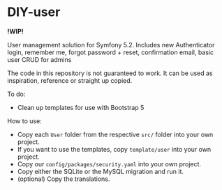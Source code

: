 # DIY-user

**!WIP!**

User management solution for Symfony 5.2. Includes new Authenticator login, remember me, forgot password + reset, confirmation email, basic user CRUD for admins

The code in this repository is not guaranteed to work. It can be used as inspiration, reference or straight up copied.

To do:
* Clean up templates for use with Bootstrap 5

How to use:
* Copy each `User` folder from the respective `src/` folder into your own project.
* If you want to use the templates, copy `template/user` into your own project.
* Copy our `config/packages/security.yaml` into your own project.
* Copy either the SQLite or the MySQL migration and run it.
* (optional) Copy the translations.
